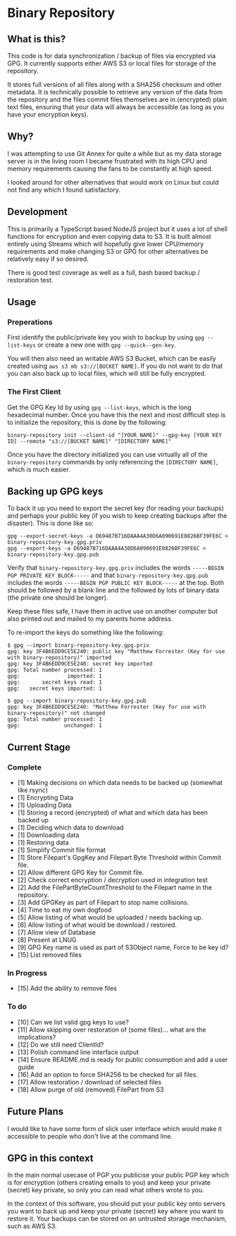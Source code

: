 # Binary Repository

## What is this?

This code is for data synchronization / backup of files via encrypted via GPG. It currently supports either AWS S3 or local files for storage of the repository.

It stores full versions of all files along with a SHA256 checksum and other metadata. It is technically possible to retrieve any version of the data from the repository and the files commit files themselves are in (encrypted) plain text files, ensuring that your data will always be accessible (as long as you have your encryption keys).

## Why?

I was attempting to use Git Annex for quite a while but as my data storage server is in the living room I became frustrated with its high CPU and memory requirements causing the fans to be constantly at high speed.

I looked around for other alternatives that would work on Linux but could not find any which I found satisfactory.

## Development

This is primarily a TypeScript based NodeJS project but it uses a lot of shell functions for encryption and even copying data to S3. It is built almost entirely using Streams which will hopefully give lower CPU/memory requirements and make changing S3 or GPG for other alternatives be relatively easy if so desired.

There is good test coverage as well as a full, bash based backup / restoration test.

## Usage

### Preperations

First identify the public/private key you wish to backup by using `gpg --list-keys` or create a new one with `gpg --quick--gen-key`.

You will then also need an writable AWS S3 Bucket, which can be easily created using `aws s3 mb s3://[BUCKET NAME]`. If you do not want to do that you can also back up to local files, which will still be fully encrypted.

### The First Client

Get the GPG Key Id by using `gpg --list-keys`, which is the long hexadecimal number. Once you have this the next and most difficult step is to initialize the repository, this is done by the following:

    binary-repository init --client-id "[YOUR NAME]" --gpg-key [YOUR KEY ID] --remote "s3://[BUCKET NAME]" "[DIRECTORY NAME]"

Once you have the directory initialized you can use virtually all of the `binary-repository` commands by only referencing the `[DIRECTORY NAME]`, which is much easier.

## Backing up GPG keys

To back it up you need to export the secret key (for reading your backups) and perhaps your public key (if you wish to keep creating backups after the disaster). This is done like so:

    gpg --export-secret-keys -a D69487B716DAAA4A30D6A090691E0826BF39FE6C > binary-repository-key.gpg.priv
    gpg --export-keys -a D69487B716DAAA4A30D6A090691E0826BF39FE6C > binary-repository-key.gpg.pub
    
Verify that `binary-repository-key.gpg.priv` includes the words `-----BEGIN PGP PRIVATE KEY BLOCK-----` and that `binary-repository-key.gpg.pub` includes the words `-----BEGIN PGP PUBLIC KEY BLOCK-----` at the top. Both should be followed by a blank line and the followed by lots of binary data (the private one should be longer).

Keep these files safe, I have them in active use on another computer but also printed out and mailed to my parents home address.

To re-import the keys do something like the following:

    $ gpg --import binary-repository-key.gpg.priv
    gpg: key 3F4B6EDD9CE5E240: public key "Matthew Forrester (Key for use with binary-repository)" imported
    gpg: key 3F4B6EDD9CE5E240: secret key imported
    gpg: Total number processed: 1
    gpg:               imported: 1
    gpg:       secret keys read: 1
    gpg:   secret keys imported: 1
    
    $ gpg --import binary-repository-key.gpg.pub 
    gpg: key 3F4B6EDD9CE5E240: "Matthew Forrester (Key for use with binary-repository)" not changed
    gpg: Total number processed: 1
    gpg:              unchanged: 1


## Current Stage

### Complete

 * [1] Making decisions on which data needs to be backed up (somewhat like rsync)
 * [1] Encrypting Data
 * [1] Uploading Data
 * [1] Storing a record (encrypted) of what and which data has been backed up
 * [1] Deciding which data to download
 * [1] Downloading data
 * [1] Restoring data
 * [1] Simplify Commit file format
 * [1] Store Filepart's GpgKey and Filepart Byte Threshold within Commit file.
 * [2] Allow different GPG Key for Commit file.
 * [2] Check correct encryption / decryption used in integration test
 * [2] Add the FilePartByteCountThreshold to the Filepart name in the repository.
 * [3] Add GPGKey as part of Filepart to stop name collisions.
 * [4] Time to eat my own dogfood
 * [5] Allow listing of what would be uploaded / needs backing up.
 * [6] Allow listing of what would be download / restored.
 * [7] Allow view of Database
 * [8] Present at LNUG
 * [9] GPG Key name is used as part of S3Object name, Force to be key id?
 * [15] List removed files

### In Progress

 * [15] Add the ability to remove files

### To do

 * [10] Can we list valid gpg keys to use?
 * [11] Allow skipping over restoration of (some files)... what are the implications?
 * [12] Do we still need ClientId?
 * [13] Polish command line interface output
 * [14] Ensure README.md is ready for public consumption and add a user guide
 * [16] Add an option to force SHA256 to be checked for all files.
 * [17] Allow restoration / download of selected files
 * [18] Allow purge of old (removed) FilePart from S3

## Future Plans

I would like to have some form of slick user interface which would make it accessible to people who don't live at the command line.

## GPG in this context

In the main normal usecase of PGP you publicise your public PGP key which is for encryption (others creating emails to you) and keep your private (secret) key private, so only you can read what others wrote to you.

In the context of this software, you should put your public key onto servers you want to back up and keep your private (secret) key where you want to restore it. Your backups can be stored on an untrusted storage mechanism, such as AWS S3.
